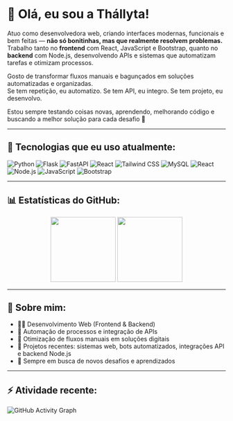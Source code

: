# 👋 Olá, eu sou a Thállyta!

Atuo como desenvolvedora web, criando interfaces modernas, funcionais e bem feitas — **não só bonitinhas, mas que realmente resolvem problemas.**  
Trabalho tanto no **frontend** com React, JavaScript e Bootstrap, quanto no **backend** com Node.js, desenvolvendo APIs e sistemas que automatizam tarefas e otimizam processos.

Gosto de transformar fluxos manuais e bagunçados em soluções automatizadas e organizadas.  
Se tem repetição, eu automatizo. Se tem API, eu integro. Se tem projeto, eu desenvolvo.

Estou sempre testando coisas novas, aprendendo, melhorando código e buscando a melhor solução para cada desafio 🚀


---

## 🚀 Tecnologias que eu uso atualmente:

![Python](https://img.shields.io/badge/Python-3776AB?style=for-the-badge&logo=python&logoColor=white)
![Flask](https://img.shields.io/badge/Flask-000000?style=for-the-badge&logo=flask&logoColor=white)
![FastAPI](https://img.shields.io/badge/FastAPI-009688?style=for-the-badge&logo=fastapi&logoColor=white)
![React](https://img.shields.io/badge/React-20232A?style=for-the-badge&logo=react&logoColor=61DAFB)
![Tailwind CSS](https://img.shields.io/badge/Tailwind_CSS-38B2AC?style=for-the-badge&logo=tailwind-css&logoColor=white)
![MySQL](https://img.shields.io/badge/MySQL-4479A1?style=for-the-badge&logo=mysql&logoColor=white)
![React](https://img.shields.io/badge/React-20232A?style=for-the-badge&logo=react&logoColor=61DAFB)
![Node.js](https://img.shields.io/badge/Node.js-339933?style=for-the-badge&logo=node.js&logoColor=white)
![JavaScript](https://img.shields.io/badge/JavaScript-F7DF1E?style=for-the-badge&logo=javascript&logoColor=black)
![Bootstrap](https://img.shields.io/badge/Bootstrap-563D7C?style=for-the-badge&logo=bootstrap&logoColor=white)


---

## 📊 Estatísticas do GitHub:

<div align="center">
  <img src="https://github-readme-stats.vercel.app/api?username=amorimtata&show_icons=true&theme=radical" height="150"/>
  <img src="https://github-readme-stats.vercel.app/api/top-langs/?username=amorimtata&layout=compact&theme=radical" height="150"/>
</div>

---

## 🌱 Sobre mim:


- 👩‍💻 Desenvolvimento Web (Frontend & Backend)
- 🤖 Automação de processos e integração de APIs
- 🔄 Otimização de fluxos manuais em soluções digitais
- 🎯 Projetos recentes: sistemas web, bots automatizados, integrações API e backend Node.js
- 💬 Sempre em busca de novos desafios e aprendizados

---

## ⚡ Atividade recente:

![GitHub Activity Graph](https://github-readme-activity-graph.vercel.app/graph?username=amorimtata&theme=github-compact)
